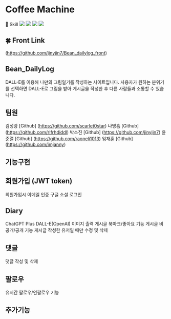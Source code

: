 # Coffee Machine




📝  Skill
<img src="https://img.shields.io/badge/python-3776AB?style=for-the-badge&logo=python&logoColor=white">  <img src="https://img.shields.io/badge/django-092E20?style=for-the-badge&logo=django&logoColor=white"> <img src="https://img.shields.io/badge/html5-E34F26?style=for-the-badge&logo=html5&logoColor=white">  <img src="https://img.shields.io/badge/javascript-F7DF1E?style=for-the-badge&logo=javascript&logoColor=black"> 







🍀 Front Link
------
(https://github.com/jinyjin7/Bean_dailylog_front)





## Bean_DailyLog
DALL-E를 이용해 나만의 그림일기를 작성하는 사이트입니다.
사용자가 원하는 분위기를 선택하면 DALL-E로 그림을 받아 게시글을 작성한 후 다른 사람들과 소통할 수 있습니다.





## 팀원
김성광 [Github] (https://github.com/scarlet0star)
나명흠 [Github] (https://github.com/rlfrhdiddl)
박소진 [Github] (https://github.com/jinyjin7)
윤준열 [Github] (https://github.com/raoneli1013)
임재훈 [Github] (https://github.com/imjanny)





## 기능구현



회원가입 (JWT token)
------
회원가입시 이메일 인증
구글 소셜 로그인


Diary
------
ChatGPT Plus DALL-E(OpenAI) 이미지 출력
게시글 북마크/좋아요 기능
게시글 비공개/공개 기능
게시글 작성한 유저일 때만 수정 및 삭제


댓글
------
댓글 작성 및 삭제


팔로우
------
유저간 팔로우/언팔로우 기능


추가기능
------








